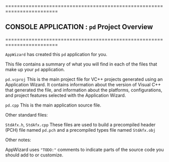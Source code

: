 ========================================================================
##    CONSOLE APPLICATION : ```pd``` Project Overview
========================================================================

```AppWizard``` has created this ```pd``` application for you.

This file contains a summary of what you will find in each of the files that
make up your ```pd``` application.


```pd.vcproj```
    This is the main project file for VC++ projects generated using an Application Wizard.
    It contains information about the version of Visual C++ that generated the file, and
    information about the platforms, configurations, and project features selected with the
    Application Wizard.

```pd.cpp```
    This is the main application source file.



Other standard files:

```StdAfx.h```, ```StdAfx.cpp```
    These files are used to build a precompiled header (PCH) file
    named ```pd.pch``` and a precompiled types file named ```StdAfx.obj```



Other notes:


AppWizard uses ```"TODO:"``` comments to indicate parts of the source code you
should add to or customize.





